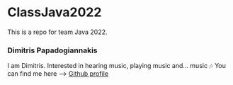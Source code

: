 # ClassJava2022
 This is a repo for team Java 2022.

### Dimitris Papadogiannakis
I am Dimitris. Interested in hearing music, playing music and... music :notes:  You can find me here --> [Github profile](https://github.com/DimPapad)